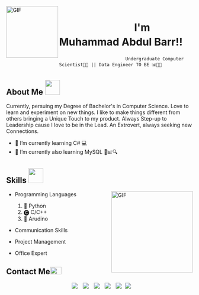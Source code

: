   <img align="left" top="500" height="140" width="140" alt="GIF" src="https://user-images.githubusercontent.com/113469229/230985796-5f22cb5d-e112-425b-823d-e84c649b612b.gif">
</a>

<div text-align="left" top="500">
	
<h1  style="line-height:1.4"> &emsp;&emsp;&emsp;&emsp;&emsp;&emsp;&emsp; I'm <b>Muhammad Abdul Barr</a>!!</b></h1>

                             Undergraduate Computer Scientist👨‍🎓 || Data Engineer TO BE 📊👨‍💻
</div>

<h2> About Me <img src="https://user-images.githubusercontent.com/113469229/231114918-d14fc03d-30a3-43c7-a291-3550f18e1e62.gif" bottom="0px" width="40" height="40" style="margin-right: 10px;"> </h2>


Currently, persuing my Degree of Bachelor's in Computer Science. Love to learn and experiment on new things. I like to make things different from others bringing a Unique Touch to my product. Always Step-up to Leadership cause I love to be in the Lead. An Extrovert, always seeking new Connections.

- 🌱 I’m currently learning C# 💻
- 🌱 I’m currently also learning MySQL 💾📊🔍

<h2> Skills <img src="https://user-images.githubusercontent.com/113469229/231116392-2cb1267e-3188-4c9d-96de-850d79f3d05d.gif" bottom="0px" width="40" height="40" style="margin-right: 10px;"> </h2>
<img align="right" height ="220" width= "220" alt="GIF" src="https://user-images.githubusercontent.com/113469229/231003273-5493ecc1-d13b-4ccb-85df-32d08e704805.gif">

<p margin: 25px 50px 75px;>

- Programming Languages
  1. 🐍 Python 
  2. 🅒  C/C++
  3. 🤖 Arudino
- Communication Skills
- Project Management
- Office Expert

	</p>
	
<h2> Contact Me<img src="https://user-images.githubusercontent.com/113469229/231109114-d3d8f883-815f-4154-9e3c-8c4f7a53cd94.gif" width="30" height="20" style="margin-right: 10px;"> </h2>

<p align="center">
        <a style="margin-left: 10px;"  target="_blank" href="https://www.linkedin.com/in/muhammad-abdul-barr">
          <img src="https://img.icons8.com/doodle/40/000000/linkedin--v2.png"></a>
	<a style="margin-left: 10px;" target="_blank" href="https://mail.google.com/mail/u/0/?fs=1&to=malickbarr@outlook.com&tf=cm">
			<img src="https://img.icons8.com/doodle/1x/gmail--v2.png"></a>
        <a style="margin-left: 10px;" target="_blank" href="https://instagram.com/malick.barr">
			<img src="https://img.icons8.com/doodle/40/000000/instagram-new--v2.png"></a>
		<a style="margin-left: 10px;" target="_blank" href="https://twitter.com/malick_barr_">
			<img src="https://img.icons8.com/doodle/1x/twitter-squared--v2.png" ></a>
		<a style="margin-left: 10px;" target="_blank" href="https://www.youtube.com/channel/UC98VabdnXT6MkWdDZIPIUEQ?view_as=subscriber">
				<img src="https://img.icons8.com/doodle/1x/youtube--v2.png" ></a>
		<a style="margin-left: 5px;" target="_blank" href="https://www.facebook.com/malick.barr.3">
			<img src="https://img.icons8.com/doodle/1x/facebook--v2.png" ></a>
</p>

<!--
- 👯 I’m looking to collaborate on ...
- 🤔 I’m looking for help with ...
- 💬 Ask me about ...
- 📫 How to reach me: ...
- 😄 Pronouns: ...
<img src="https://img.icons8.com/plasticine/0.5x/resume.png" ></a>
- ⚡ Fun fact: ...
-->

